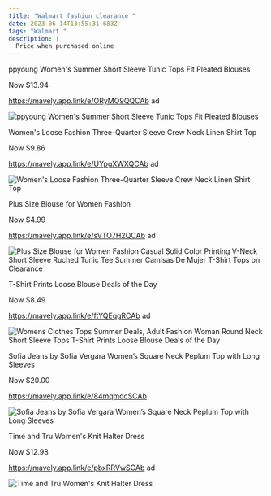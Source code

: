 ```yaml
---
title: "Walmart fashion clearance "
date: 2023-06-14T13:55:31.683Z
tags: "Walmart "
description: |
  Price when purchased online
---
```

ppyoung Women's Summer Short Sleeve Tunic Tops Fit Pleated Blouses

Now $13.94

https://mavely.app.link/e/ORyMO9QQCAb ad

![ppyoung Women's Summer Short Sleeve Tunic Tops Fit Pleated Blouses](https://i5.walmartimages.com/asr/b4de5281-f606-4149-ae28-375627226b05.db8cf126c47c3a362ff806d8ac6878d3.jpeg?odnHeight=612&odnWidth=612&odnBg=FFFFFF)

Women's Loose Fashion Three-Quarter Sleeve Crew Neck Linen Shirt Top

Now $9.86

https://mavely.app.link/e/UYpgXWXQCAb ad

![Women's Loose Fashion Three-Quarter Sleeve Crew Neck Linen Shirt Top](https://i5.walmartimages.com/asr/6adac975-a9a3-4923-8911-55a83e8d3280.5ec9126c3a76b727def7d68cc405a9c6.jpeg?odnHeight=612&odnWidth=612&odnBg=FFFFFF)

Plus Size Blouse for Women Fashion

Now $4.99

https://mavely.app.link/e/sVTO7H2QCAb ad

![ Plus Size Blouse for Women Fashion Casual Solid Color Printing V-Neck Short Sleeve Ruched Tunic Tee Summer Camisas De Mujer T-Shirt Tops on Clearance](https://i5.walmartimages.com/asr/d6391053-10d8-4a83-8267-640971117611.3327a2351b3b6cd17d6bb05f86674206.jpeg?odnHeight=612&odnWidth=612&odnBg=FFFFFF)

T-Shirt Prints Loose Blouse Deals of the Day

Now $8.49

https://mavely.app.link/e/ftYQEqgRCAb ad

![Womens Clothes Tops Summer Deals, Adult Fashion Woman Round Neck Short Sleeve Tops T-Shirt Prints Loose Blouse Deals of the Day](https://i5.walmartimages.com/asr/b0490316-eacd-4407-9ec9-20a0cfee9903.783c6793495cc4ba419bd94f6ea410ce.jpeg?odnHeight=612&odnWidth=612&odnBg=FFFFFF)

Sofia Jeans by Sofia Vergara Women’s Square Neck Peplum Top with Long Sleeves

Now $20.00

https://mavely.app.link/e/84mqmdcSCAb



![Sofia Jeans by Sofia Vergara Women’s Square Neck Peplum Top with Long Sleeves](https://i5.walmartimages.com/asr/8ae26f10-bbc8-47cf-bb47-68339c3fba81.e4702a3422267bd50cbfab84101a3f2f.jpeg?odnHeight=612&odnWidth=612&odnBg=FFFFFF)

Time and Tru Women's Knit Halter Dress

Now $12.98

https://mavely.app.link/e/pbxRRVwSCAb ad

![Time and Tru Women's Knit Halter Dress](https://i5.walmartimages.com/asr/9b9d9746-9f32-4a36-b9f9-2ef9ad8ae8bd.0cfdbcf32cb5c199efadfd5be821a3f5.jpeg?odnHeight=612&odnWidth=612&odnBg=FFFFFF)

<!--EndFragment-->